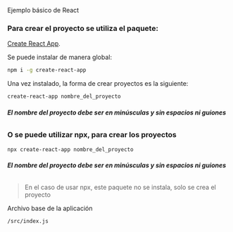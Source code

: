 Ejemplo básico de React

### Para crear el proyecto se utiliza el paquete:

[Create React App](https://github.com/facebook/create-react-app).

Se puede instalar de manera global:

```bash
npm i -g create-react-app
```

Una vez instalado, la forma de crear proyectos es la siguiente:

```bash
create-react-app nombre_del_proyecto
```

###### **El nombre del proyecto debe ser en minúsculas y sin espacios ni guiones**

### O se puede utilizar npx, para crear los proyectos

```bash
npx create-react-app nombre_del_proyecto
```

###### **El nombre del proyecto debe ser en minúsculas y sin espacios ni guiones**

> En el caso de usar npx, este paquete no se instala, solo se crea el proyecto

Archivo base de la aplicación

```
/src/index.js
```
